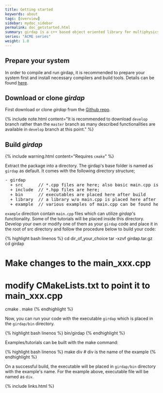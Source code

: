 ```yaml
---
title: Getting started
keywords: about
tags: [overview]
sidebar: mydoc_sidebar
permalink: doc_getstarted.html
summary: girdap is a c++ based object oriented library for multiphysics simulations on self-managed grids.
series: "ACME series"
weight: 1.0
---
```


## Prepare your system

In order to compile and run girdap, it is recommended to prepare your system first and install necessary compilers and build tools. Details can be found [here](doc_gettools). 

## Download or clone _girdap_

First download or clone _girdap_ from the [Github repo](https://github.com/uzgoren/girdap).

{% include note.html content="It is recommended to download `develop` branch rather than the `master` branch as many described functionalities are available in `develop` branch at this point." %}

## Build _girdap_

{% include warning.html content="Requires `cmake`" %}

Extract the package into a directory. The girdap's base folder is named as `girdap` as default. It comes with the following directory structure;
<pre>
- girdap
  + src      // *.cpp files are here; also basic main.cpp is placed here; 
  + include  // *.hpp files are here; 
  + bin      // executables are placed here after build
  + library  // a library w/o main.cpp is placed here after build
  + example  // various examples of main.cpp can be found here; 
</pre>

`example` direction contain `main.cpp` files which can utilize _girdap_'s functionality. Some of the tutorials will be placed inside this directory. Develop your own or modify one of them as your `girdap` code and place it in the root of src directory and follow the procedure below to build your code:

{% highlight bash linenos %}
cd dir_of_your_choice
tar -xzvf girdap.tar.gz
cd girdap
# Make changes to the main_xxx.cpp
# modify CMakeLists.txt to point it to main_xxx.cpp
cmake .
make
{% endhighlight %}

Now, you can run your code with the executable `girdap` which is placed in the `girdap/bin` directory.

{% highlight bash linenos %}
bin/girdap
{% endhighlight %}

Examples/tutorials can be built with the make command:

{% highlight bash linenos %}
make div          # div is the name of the example 
{% endhighlight %}

On a successful build, the executable will be placed in `girdap/bin` directory with the example's name. For the example above, executable file will be named as `div`.  

{% include links.html %}
